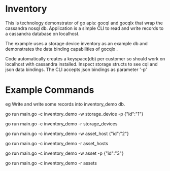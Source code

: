 # Inventory

This is technology demonstrator of go apis: gocql and gocqlx  that wrap
the cassandra nosql  db. Application is a simple CLI to read and write records to a cassandra database on localhost.

The example uses a storage device inventory as an example db and demonstrates the data binding capabilities of gocqlx . 

Code automatically creates a keyspace(db) per customer so should work on localhost with cassandra installed. Inspect storage structs to see cql and json data bindings. The CLI accepts json bindings as parameter '-p'


# Example Commands
eg Write and write some records into inventory_demo db.

go run main.go -c inventory_demo -w storage_device -p {\"id\":\"1\"}

go run main.go -c inventory_demo -r storage_devices

go run main.go -c inventory_demo -w asset_host {\"id\":\"2\"}

go run main.go -c inventory_demo -r asset_hosts

go run main.go -c inventory_demo -w asset -p {\"id\":\"3\"}

go run main.go -c inventory_demo -r assets
